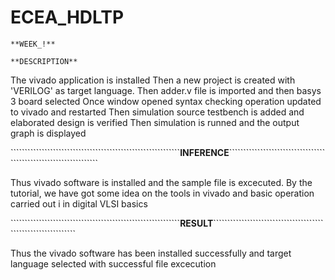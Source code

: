 # ECEA_HDLTP


````````````````````````````````````````````````````````````**WEEK_!**````````````````````````````````````````````````````````````

```````````````````````````````````````````````````````````**DESCRIPTION**```````````````````````````````````````````````````````````

The vivado application is installed
Then a new project is created with 'VERILOG' as target language.
Then adder.v file is imported and then basys 3 board selected
Once window opened syntax checking operation updated to vivado and restarted
Then simulation source testbench is added and elaborated design is verified
Then simulation is runned and the output graph is displayed


````````````````````````````````````````````````````````````**INFERENCE**`````````````````````````````````````````````````````````````````


Thus vivado software is installed and the sample file is excecuted. By the tutorial, we have got some idea on the tools in vivado and basic operation carried out i
in digital VLSI basics



````````````````````````````````````````````````````````````**RESULT**``````````````````````````````````````````````````````````````

Thus the vivado software has been installed successfully and target language selected with successful file excecution
